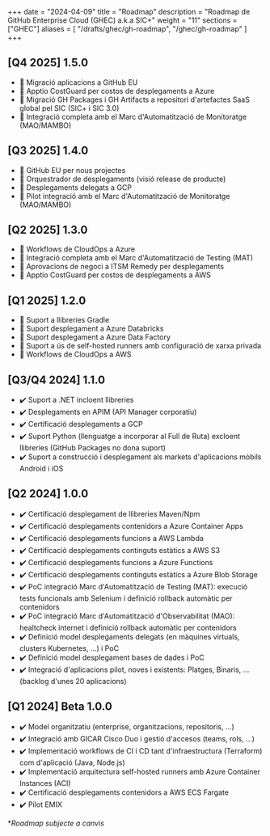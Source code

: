 
+++
date         = "2024-04-09"
title        = "Roadmap"
description  = "Roadmap de GitHub Enterprise Cloud (GHEC) a.k.a SIC+"
weight      = "11"
sections    = ["GHEC"]
aliases = [
    "/drafts/ghec/gh-roadmap",
    "/ghec/gh-roadmap"
]
+++

## [Q4 2025] 1.5.0

- :lotus_position: Migració aplicacions a GitHub EU
- :lotus_position: Apptio CostGuard per costos de desplegaments a Azure
- :lotus_position: Migració GH Packages i GH Artifacts a repositori d'artefactes SaaS global pel SIC (SIC+ i SIC 3.0)
- :lotus_position: Integració completa amb el Marc d'Automatització de Monitoratge (MAO/MAMBO)​

## [Q3 2025] 1.4.0

- :lotus_position: GitHub EU per nous projectes
- :lotus_position: Orquestrador de desplegaments (visió release de producte)
- :lotus_position: Desplegaments delegats a GCP
- :lotus_position: Pilot integració amb el Marc d'Automatització de Monitoratge (MAO/MAMBO)​

## [Q2 2025] 1.3.0

- :lotus_position: Workflows de CloudOps a Azure
- :lotus_position: Integració completa amb el Marc d'Automatització de Testing (MAT)​
- :lotus_position: Aprovacions de negoci a ITSM Remedy per desplegaments
- :lotus_position: Apptio CostGuard per costos de desplegaments a AWS

## [Q1 2025] 1.2.0

- :construction_worker: Suport a llibreries Gradle
- :construction_worker: Suport desplegament a Azure Databricks
- :construction_worker: Suport desplegament a Azure Data Factory
- :construction_worker: Suport a ús de self-hosted runners amb configuració de xarxa privada
- :construction_worker: Workflows de CloudOps a AWS

## [Q3/Q4 2024] 1.1.0​

- :heavy_check_mark: Suport a .NET​ incloent llibreries
- :heavy_check_mark: Desplegaments en APIM (API Manager corporatiu)
- :heavy_check_mark: Certificació desplegaments a GCP​
- :heavy_check_mark: Suport Python (llenguatge a incorporar al Full de Ruta)​ excloent llibreries (GitHub Packages no dona suport)
- :heavy_check_mark: Suport a construcció i desplegament als markets d'aplicacions mòbils Android i iOS

## [Q2 2024] 1.0.0​

- :heavy_check_mark: Certificació desplegament de llibreries Maven/Npm​
- :heavy_check_mark: Certificació desplegaments contenidors a Azure Container Apps​
- :heavy_check_mark: Certificació desplegaments funcions a AWS Lambda
- :heavy_check_mark: Certificació desplegaments continguts estàtics a AWS S3
- :heavy_check_mark: Certificació desplegaments funcions a Azure Functions
- :heavy_check_mark: Certificació desplegaments continguts estàtics a Azure Blob Storage​
- :heavy_check_mark: PoC integració Marc d'Automatització de Testing (MAT): execució tests funcionals amb Selenium i definició rollback automàtic per contenidors
- :heavy_check_mark: PoC integració Marc d'Automatització d'Observabilitat (MAO)​: healtcheck internet i definició rollback automàtic per contenidors
- :heavy_check_mark: Definició model desplegaments delegats (en màquines virtuals, clusters Kubernetes, ...) i PoC​
- :heavy_check_mark: Definició model desplegament bases de dades i PoC​
- :heavy_check_mark: Integració d'aplicacions pilot, noves i existents: Platges, Binaris, ... (backlog d'unes 20 aplicacions)​

## [Q1 2024] Beta 1.0.0​

- :heavy_check_mark: Model organitzatiu (enterprise, organitzacions, repositoris, ...)​
- :heavy_check_mark: Integració amb GICAR Cisco Duo i gestió d'accesos (teams, rols, ...)​
- :heavy_check_mark: Implementació workflows de CI i CD tant d'infraestructura (Terraform) com d'aplicació (Java, Node.js)​
- :heavy_check_mark: Implementació arquitectura self-hosted runners amb Azure Container Instances (ACI)​
- :heavy_check_mark: Certificació desplegaments contenidors a AWS ECS Fargate​
- :heavy_check_mark: Pilot EMIX​


*_Roadmap subjecte a canvis_